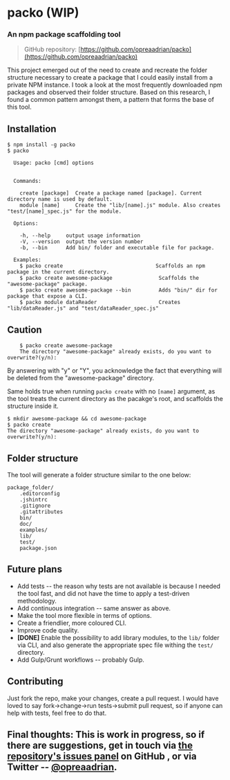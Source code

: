 # packo (WIP)
### An npm package scaffolding tool

> GitHub repository: [https://github.com/opreaadrian/packo](https://github.com/opreaadrian/packo)

This project emerged out of the need to create and recreate the folder structure necessary to create a package that I could easily install from a private NPM instance. I took a look at the most frequently downloaded npm packages and observed their folder structure. Based on this research, I found a common pattern amongst them, a pattern that forms the base of this tool.

## Installation

    $ npm install -g packo
    $ packo

      Usage: packo [cmd] options


      Commands:

        create [package]  Create a package named [package]. Current directory name is used by default.
        module [name]     Create the "lib/[name].js" module. Also creates "test/[name]_spec.js" for the module.

      Options:

        -h, --help     output usage information
        -V, --version  output the version number
        -b, --bin      Add bin/ folder and executable file for package.

      Examples:
        $ packo create                              Scaffolds an npm package in the current directory.
        $ packo create awesome-package               Scaffolds the "awesome-package" package.
        $ packo create awesome-package --bin         Adds "bin/" dir for package that expose a CLI.
        $ packo module dataReader                    Creates "lib/dataReader.js" and "test/dataReader_spec.js"

## Caution

        $ packo create awesome-package
        The directory "awesome-package" already exists, do you want to overwrite?(y/n):

By answering with "y" or "Y", you acknowledge the fact that everything will be deleted from the "awesome-package" directory.

Same holds true when running `packo create` with no `[name]` argument, as the tool treats the current directory as the pacakge's root, and scaffolds the structure inside it.

    $ mkdir awesome-package && cd awesome-package
    $ packo create
    The directory "awesome-package" already exists, do you want to overwrite?(y/n):

## Folder structure
The tool will generate a folder structure similar to the one below:

    package_folder/
        .editorconfig
        .jshintrc
        .gitignore
        .gitattributes
        bin/
        doc/
        examples/
        lib/
        test/
        package.json

## Future plans

* Add tests -- the reason why tests are not available is because I needed the tool fast, and did not have the time to apply a test-driven methodology.
* Add continuous integration -- same answer as above.
* Make the tool more flexible in terms of options.
* Create a friendlier, more coloured CLI.
* Improve code quality.
* __[DONE]__ Enable the possibility to add library modules, to the `lib/` folder via CLI, and also generate the appropriate spec file withing the `test/` directory.
* Add Gulp/Grunt workflows -- probably Gulp.

## Contributing
Just fork the repo, make your changes, create a pull request. I would have loved to say fork->change->run tests->submit pull request, so if anyone can help with tests, feel free to do that.

## Final thoughts: This is work in progress, so if there are suggestions, get in touch via [the repository's issues panel](https://github.com/opreaadrian/packo/issues) on GitHub , or via Twitter -- [@opreaadrian](https://twitter.com/opreaadrian).

